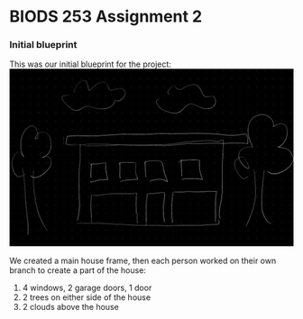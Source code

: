 # BIODS 253 Assignment 2

### Initial blueprint

This was our initial blueprint for the project:
![Initial blueprint](blueprint.jpeg)

We created a main house frame, then each person worked on their own branch to create a part of the house:

1. 4 windows, 2 garage doors, 1 door
2. 2 trees on either side of the house
3. 2 clouds above the house
